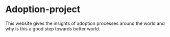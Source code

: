 # Adoption-project
This website gives the insights of adoption processes around the world and why is this a good step towards better world.

